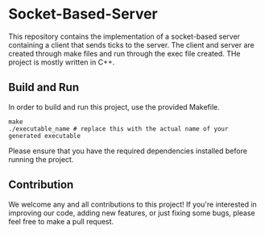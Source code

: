 # Socket-Based-Server
This repository contains the implementation of a socket-based server containing a client that sends ticks to the server. The client and server are created through make files and run through the exec file created. THe project is mostly written in C++.

## Build and Run
In order to build and run this project, use the provided Makefile.
```
make
./executable_name # replace this with the actual name of your generated executable
```

Please ensure that you have the required dependencies installed before running the project.

## Contribution
We welcome any and all contributions to this project! If you're interested in improving our code, adding new features, or just fixing some bugs, please feel free to make a pull request.
